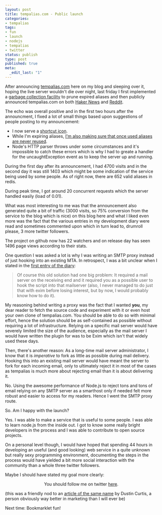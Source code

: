```yaml
---
layout: post
title: tempalias.com - Public launch
categories:
- tempalias
tags:
- fun
- launch
- nodejs
- tempalias
- twitter
status: publish
type: post
published: true
meta:
  _edit_last: "1"
---
```

After announcing <a href="http://tempalias.com">tempalias.com</a> here on my blog and sleeping over it, hoping the live server wouldn't die over night, last friday I first implemented a <a href="http://github.com/pilif/tempalias/blob/master/garbage_collect.js">garbage collection facility</a> to prune expired aliases and then publicly announced tempalias.com on both <a href="http://news.ycombinator.com/item?id=1287874">Haker News</a> and <a href="http://www.reddit.com/r/programming/comments/bv41i/ask_reddit_please_review_my_nodejs_based_fun/">Reddit</a>.

The echo was overall positive and in the first two hours after the announcment, I fixed a lot of small things based upon suggestions of people posting to my announcement:
<ul>
	<li>I now serve a <a href="http://tempalias.com/images/shortcut.png">shortcut icon</a>.</li>
	<li>While I'm expiring aliases, <a href="http://github.com/pilif/tempalias/commit/6caa488fef0611f005ccc3fab028862db82eace8">I'm also making sure that once used aliases are never reused</a>.</li>
	<li>Node's HTTP parser throws under some circumstances and it's impossible to catch these errors which is why I had to greate a handler for the uncaughtException event as to keep the server up and running.</li>
</ul>
During the first day after its announcement, I had 4700 visits and in the second day it was still 1403 which might be some indication of the service being used by some people. As of right now, there are 652 valid aliases in redis.

During peak time, I got around 20 concurrent requests which the server handled easily (load of 0.01).

What was most interesting to me was that the announcement also generated quite a bit of traffic (3000 visits, so 75% conversion from the service to the blog which is nice) on this blog here and what I liked even more was the fact that the various entries in my development diary were read and sometimes commented upon which in turn lead to, drumroll please, 3 more twitter followers.

The project on github now has 22 watchers and on release day has seen 1496 page views according to their stats.

One question I was asked a lot is why I was writing an SMTP proxy instead of just hooking into an existing MTA. In retrospect, I was a bit unclear when I stated in the <a href="http://www.gnegg.ch/2010/04/tempalias-com-development-diary/">first entry of the diary</a>:
<blockquote>Of course this old solution had one big problem: It required a mail server on the receiving end and it required you as a possible user to hook the script into that mailserver (also, I never managed to do just that with exim before losing interest, but by now, I would probably know how to do it).</blockquote>
My reasoning behind writing a proxy was the fact that I wanted <strong>you</strong>, my dear reader to fetch the source code and experiment with it or even host your own clone of tempalias.com. You should be able to do so with minimal effort, hence the solution should be as self-contained as possible without requiring a lot of infrastructure. Relying on a specific mail server would have severely limited the size of the audience, especially as the mail server I would have written the plugin for was to be Exim which isn't that widely used these days.

Then, there's another reason: As a long-time mail server administrator, I know that it is <em>imperative </em>to fork as little as possible during mail delivery. Hooking this into an existing mail server would have meant the server to fork for each incoming email, only to ultimately reject it in most of the cases as tempalias is much more about rejecting email than it is about delivering it.

No. Using the awesome performance of Node.js to reject tons and tons of email relying on any SMTP server as a smarthost only if needed felt more robust and easier to access for my readers. Hence I went the SMTP proxy route.

So. Am I happy with the launch?

Yes. I was able to make a service that is useful to some people. I was able to learn node.js from the inside out. I got to know some really bright developers in the process and I was able to contribute to open source projects.

On a personal level though, I would have hoped that spending 44 hours in developing an useful (and good looking) web service in a quite unknown but really sexy programming environment, documenting the steps in the process would have yielded a bit more social interaction with the community than a whole three twitter followers.

Maybe I should have stated my goal more clearly:
<p style="text-align: center;">You should follow me on twitter <a href="http://twitter.com/pilif">here</a>.</p>
(this was a friendly nod to an <a href="http://dustincurtis.com/you_should_follow_me_on_twitter.html">article of the same name</a> by Dustin Curtis, a person obviously way better in marketing than I will ever be)

Next time: Bookmarklet fun!
